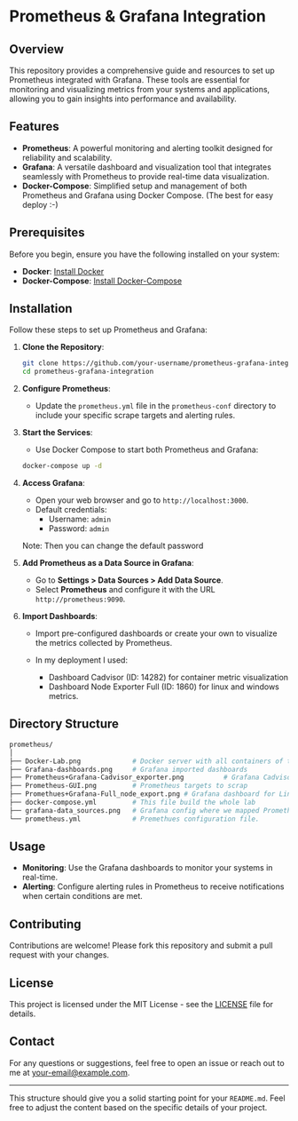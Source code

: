 # Prometheus & Grafana Integration

## Overview

This repository provides a comprehensive guide and resources to set up Prometheus integrated with Grafana. These tools are essential for monitoring and visualizing metrics from your systems and applications, allowing you to gain insights into performance and availability.

## Features

- **Prometheus**: A powerful monitoring and alerting toolkit designed for reliability and scalability.
- **Grafana**: A versatile dashboard and visualization tool that integrates seamlessly with Prometheus to provide real-time data visualization.
- **Docker-Compose**: Simplified setup and management of both Prometheus and Grafana using Docker Compose. (The best for easy deploy :-)

## Prerequisites

Before you begin, ensure you have the following installed on your system:

- **Docker**: [Install Docker](https://docs.docker.com/get-docker/)
- **Docker-Compose**: [Install Docker-Compose](https://docs.docker.com/compose/install/)

## Installation

Follow these steps to set up Prometheus and Grafana:

1. **Clone the Repository**:
    ```bash
    git clone https://github.com/your-username/prometheus-grafana-integration.git
    cd prometheus-grafana-integration
    ```

2. **Configure Prometheus**:
    - Update the `prometheus.yml` file in the `prometheus-conf` directory to include your specific scrape targets and alerting rules.

3. **Start the Services**:
    - Use Docker Compose to start both Prometheus and Grafana:
    ```bash
    docker-compose up -d
    ```

4. **Access Grafana**:
    - Open your web browser and go to `http://localhost:3000`.
    - Default credentials:
      - Username: `admin`
      - Password: `admin`

    Note: Then you can change the default password

5. **Add Prometheus as a Data Source in Grafana**:
    - Go to **Settings > Data Sources > Add Data Source**.
    - Select **Prometheus** and configure it with the URL `http://prometheus:9090`.

6. **Import Dashboards**:
    - Import pre-configured dashboards or create your own to visualize the metrics collected by Prometheus.

    - In my deployment I used:
        - Dashboard Cadvisor (ID: 14282) for container metric visualization
        - Dashboard Node Exporter Full (ID: 1860) for linux and windows metrics.



## Directory Structure

```bash
prometheus/
│
├── Docker-Lab.png             # Docker server with all containers of this lab
├── Grafana-dashboards.png     # Grafana imported dashboards
├── Prometheus+Grafana-Cadvisor_exporter.png          # Grafana Cadvisor dashboard
├── Prometheus-GUI.png         # Prometheus targets to scrap
├── Promethues+Grafana-Full_node_export.png # Grafana dashboard for Linux/windows node exporters
├── docker-compose.yml         # This file build the whole lab
├── grafana-data_sources.png   # Grafana config where we mapped Prometheus
└── prometheus.yml             # Premethues configuration file.
```

## Usage

- **Monitoring**: Use the Grafana dashboards to monitor your systems in real-time.
- **Alerting**: Configure alerting rules in Prometheus to receive notifications when certain conditions are met.

## Contributing

Contributions are welcome! Please fork this repository and submit a pull request with your changes.

## License

This project is licensed under the MIT License - see the [LICENSE](LICENSE) file for details.

## Contact

For any questions or suggestions, feel free to open an issue or reach out to me at your-email@example.com.

---

This structure should give you a solid starting point for your `README.md`. Feel free to adjust the content based on the specific details of your project.